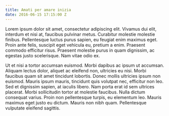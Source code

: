 ```yaml
---
title: Amati per amare inizia
date: 2016-06-15 17:15:00 Z
---
```


Lorem ipsum dolor sit amet, consectetur adipiscing elit. Vivamus dui elit, interdum et nisi at, faucibus pulvinar metus. Curabitur molestie molestie finibus. Pellentesque luctus purus sapien, eu feugiat enim maximus eget. Proin ante felis, suscipit eget vehicula eu, pretium a enim. Praesent commodo efficitur risus. Praesent molestie purus in quam dignissim, ac egestas justo scelerisque. Nam vitae odio ex.

Ut et nisi a tortor accumsan euismod. Morbi dapibus ac ipsum ut accumsan. Aliquam lectus dolor, aliquet ac eleifend non, ultricies eu nisi. Morbi faucibus quam sit amet tincidunt lobortis. Donec mollis ultricies ipsum non euismod. Mauris ipsum mauris, tincidunt quis volutpat nec, efficitur non leo. Sed et dignissim sapien, at iaculis libero. Nam porta erat id sem ultrices placerat. Morbi sollicitudin tortor at molestie faucibus. Nulla dictum consequat varius. Proin non pellentesque turpis, eu elementum leo. Mauris maximus eget justo eu dictum. Mauris non nibh quam. Pellentesque vulputate eleifend sagittis.